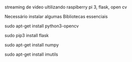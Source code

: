 streaming de video ultilizando raspiberry pi 3, flask, open cv

Necessário instalar algumas Bibliotecas essenciais

sudo apt-get install python3-opencv

sudo pip3 install flask

sudo apt-get install numpy

sudo apt-get install imutils

